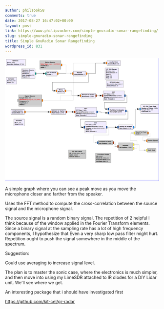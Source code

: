 ```yaml
---
author: philzook58
comments: true
date: 2017-08-27 16:47:02+00:00
layout: post
link: https://www.philipzucker.com/simple-gnuradio-sonar-rangefinding/
slug: simple-gnuradio-sonar-rangefinding
title: Simple GnuRadio Sonar Rangefinding
wordpress_id: 831
---
```




![random_source-grc](/assets/random_source.grc_.png)

A simple graph where you can see a peak move as you move the microphone closer and farther from the speaker.

Uses the FFT method to compute the cross-correlation between the source signal and the microphone signal.

The source signal is a random binary signal. The repetition of 2 helpful I think because of the window applied in the Fourier Transform elements. Since a binary signal at the sampling rate has a lot of high frequency components, I hypothesize that Even a very sharp low pass filter might hurt. Repetition ought to push the signal somewhere in the middle of the spectrum.

Suggestion:

Could use averaging to increase signal level.



The plan is to master the sonic case, where the electronics is much simpler, and then move into using my LimeSDR attached to IR diodes for a DIY Lidar unit. We'll see where we get.



An interesting package that i should have investigated first

https://github.com/kit-cel/gr-radar


